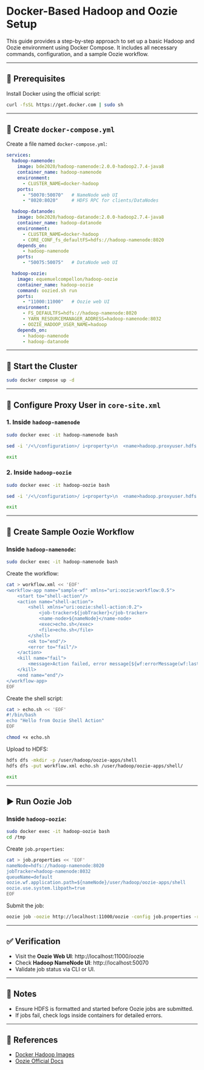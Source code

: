 
# Docker-Based Hadoop and Oozie Setup

This guide provides a step-by-step approach to set up a basic Hadoop and Oozie environment using Docker Compose. It includes all necessary commands, configuration, and a sample Oozie workflow.

---

## 🐳 Prerequisites

Install Docker using the official script:

```bash
curl -fsSL https://get.docker.com | sudo sh
```

---

## 🧱 Create `docker-compose.yml`

Create a file named `docker-compose.yml`:

```yaml
services:
  hadoop-namenode:
    image: bde2020/hadoop-namenode:2.0.0-hadoop2.7.4-java8
    container_name: hadoop-namenode
    environment:
      - CLUSTER_NAME=docker-hadoop
    ports:
      - "50070:50070"   # NameNode web UI
      - "8020:8020"     # HDFS RPC for clients/DataNodes

  hadoop-datanode:
    image: bde2020/hadoop-datanode:2.0.0-hadoop2.7.4-java8
    container_name: hadoop-datanode
    environment:
      - CLUSTER_NAME=docker-hadoop
      - CORE_CONF_fs_defaultFS=hdfs://hadoop-namenode:8020
    depends_on:
      - hadoop-namenode
    ports:
      - "50075:50075"   # DataNode web UI

  hadoop-oozie:
    image: equemuelcompellon/hadoop-oozie
    container_name: hadoop-oozie
    command: oozied.sh run
    ports:
      - "11000:11000"   # Oozie web UI
    environment:
      - FS_DEFAULTFS=hdfs://hadoop-namenode:8020
      - YARN_RESOURCEMANAGER_ADDRESS=hadoop-namenode:8032
      - OOZIE_HADOOP_USER_NAME=hadoop
    depends_on:
      - hadoop-namenode
      - hadoop-datanode
```

---

## 🚀 Start the Cluster

```bash
sudo docker compose up -d
```

---

## 🔧 Configure Proxy User in `core-site.xml`

### 1. Inside `hadoop-namenode`

```bash
sudo docker exec -it hadoop-namenode bash
```

```bash
sed -i '/<\/configuration>/ i<property>\n  <name>hadoop.proxyuser.hdfs.hosts</name>\n  <value>*</value>\n</property>\n\n<property>\n  <name>hadoop.proxyuser.hdfs.groups</name>\n  <value>*</value>\n</property>' /etc/hadoop/core-site.xml
```

```bash
exit
```

### 2. Inside `hadoop-oozie`

```bash
sudo docker exec -it hadoop-oozie bash
```

```bash
sed -i '/<\/configuration>/ i<property>\n  <name>hadoop.proxyuser.hdfs.hosts</name>\n  <value>*</value>\n</property>\n\n<property>\n  <name>hadoop.proxyuser.hdfs.groups</name>\n  <value>*</value>\n</property>' /etc/hadoop/core-site.xml
```

```bash
exit
```

---

## 📂 Create Sample Oozie Workflow

### Inside `hadoop-namenode`:

```bash
sudo docker exec -it hadoop-namenode bash
```

Create the workflow:

```bash
cat > workflow.xml << 'EOF'
<workflow-app name="sample-wf" xmlns="uri:oozie:workflow:0.5">
    <start to="shell-action"/>
    <action name="shell-action">
        <shell xmlns="uri:oozie:shell-action:0.2">
            <job-tracker>${jobTracker}</job-tracker>
            <name-node>${nameNode}</name-node>
            <exec>echo.sh</exec>
            <file>echo.sh</file>
        </shell>
        <ok to="end"/>
        <error to="fail"/>
    </action>
    <kill name="fail">
        <message>Action failed, error message[${wf:errorMessage(wf:lastErrorNode())}]</message>
    </kill>
    <end name="end"/>
</workflow-app>
EOF
```

Create the shell script:

```bash
cat > echo.sh << 'EOF'
#!/bin/bash
echo "Hello from Oozie Shell Action"
EOF

chmod +x echo.sh
```

Upload to HDFS:

```bash
hdfs dfs -mkdir -p /user/hadoop/oozie-apps/shell
hdfs dfs -put workflow.xml echo.sh /user/hadoop/oozie-apps/shell/
```

```bash
exit
```

---

## ▶️ Run Oozie Job

### Inside `hadoop-oozie`:

```bash
sudo docker exec -it hadoop-oozie bash
cd /tmp
```

Create `job.properties`:

```bash
cat > job.properties << 'EOF'
nameNode=hdfs://hadoop-namenode:8020
jobTracker=hadoop-namenode:8032
queueName=default
oozie.wf.application.path=${nameNode}/user/hadoop/oozie-apps/shell
oozie.use.system.libpath=true
EOF
```

Submit the job:

```bash
oozie job -oozie http://localhost:11000/oozie -config job.properties -run
```

---

## ✅ Verification

- Visit the **Oozie Web UI**: http://localhost:11000/oozie
- Check **Hadoop NameNode UI**: http://localhost:50070
- Validate job status via CLI or UI.

---

## 📌 Notes

- Ensure HDFS is formatted and started before Oozie jobs are submitted.
- If jobs fail, check logs inside containers for detailed errors.

---

## 📎 References

- [Docker Hadoop Images](https://hub.docker.com/u/bde2020)
- [Oozie Official Docs](https://oozie.apache.org/)
